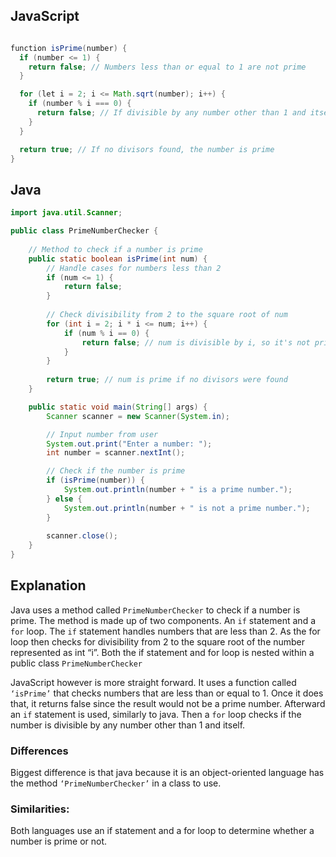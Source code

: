 <!--
## Python implementation

```python
def is_even(number):
    return number % 2 == 0

# Example usage:
print(is_even(4))  # Output: True
print(is_even(7))  # Output: False
```

## JavaScript implementation

```javascript
function isEven(number) {
    return number % 2 === 0;
}

// Example usage:
console.log(isEven(4)); // Output: true
console.log(isEven(7)); // Output: false
```

note need to write 100 words explanation of the two
-->

## JavaScript
```java script

function isPrime(number) {
  if (number <= 1) {
    return false; // Numbers less than or equal to 1 are not prime
  }

  for (let i = 2; i <= Math.sqrt(number); i++) {
    if (number % i === 0) {
      return false; // If divisible by any number other than 1 and itself, it's not prime
    }
  }

  return true; // If no divisors found, the number is prime
}
```


## Java
```java
import java.util.Scanner; 

public class PrimeNumberChecker {
    
    // Method to check if a number is prime
    public static boolean isPrime(int num) {
        // Handle cases for numbers less than 2
        if (num <= 1) {
            return false;
        }
        
        // Check divisibility from 2 to the square root of num
        for (int i = 2; i * i <= num; i++) {
            if (num % i == 0) {
                return false; // num is divisible by i, so it's not prime
            }
        }
        
        return true; // num is prime if no divisors were found
    }

    public static void main(String[] args) {
        Scanner scanner = new Scanner(System.in);

        // Input number from user
        System.out.print("Enter a number: ");
        int number = scanner.nextInt();

        // Check if the number is prime
        if (isPrime(number)) {
            System.out.println(number + " is a prime number.");
        } else {
            System.out.println(number + " is not a prime number.");
        }
        
        scanner.close();
    }
}
```

## Explanation

Java uses a method called `PrimeNumberChecker` to check if a number is prime. The method is made up of two components. An `if` statement and a `for` loop. The `if` statement handles numbers that are less than 2. As the for loop then checks for divisibility from 2 to the square root of the number represented as int “i”. Both the if statement and for loop is nested within a public class `PrimeNumberChecker`

JavaScript however is more straight forward. It uses a function called `‘isPrime’` that checks numbers that are less than or equal to 1. Once it does that, it returns false since the result would not be a prime number. Afterward an `if` statement is used, similarly to java. Then a `for` loop checks if the number is divisible by any number other than 1 and itself.  

### Differences
Biggest difference is that java because it is an object-oriented language has the method `‘PrimeNumberChecker’` in a class to use.

### Similarities:
Both languages use an if statement and a for loop to determine whether a number is prime or not.
